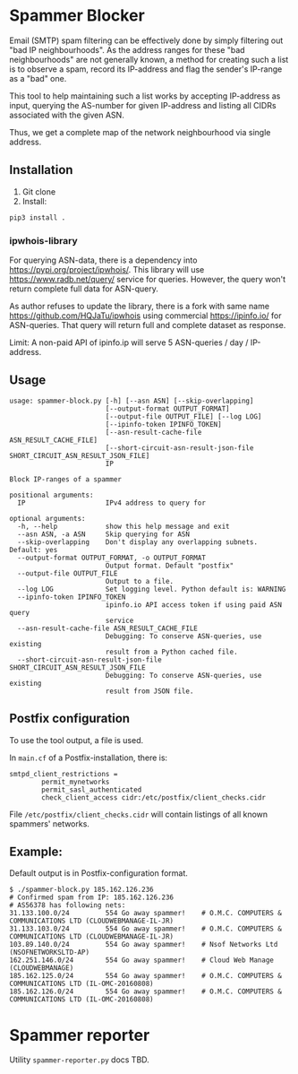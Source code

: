 # Spammer Blocker

Email (SMTP) spam filtering can be effectively done by simply filtering out "bad IP neighbourhoods".
As the address ranges for these "bad neighbourhoods" are not generally known, a method for creating
such a list is to observe a spam, record its IP-address and flag the sender's IP-range as a "bad" one.

This tool to help maintaining such a list works by accepting IP-address as input, querying the
AS-number for given IP-address and listing all CIDRs associated with the given ASN.

Thus, we get a complete map of the network neighbourhood via single address.

## Installation
1. Git clone
1. Install:
```bash
pip3 install .
```

### ipwhois-library
For querying ASN-data, there is a dependency into https://pypi.org/project/ipwhois/.
This library will use https://www.radb.net/query/ service for queries. However, the query
won't return complete full data for ASN-query.

As author refuses to update the library, there is a fork with same name https://github.com/HQJaTu/ipwhois
using commercial https://ipinfo.io/ for ASN-queries. That query will return full and complete dataset as response.

Limit: A non-paid API of ipinfo.ip will serve 5 ASN-queries / day / IP-address.

## Usage
```text
usage: spammer-block.py [-h] [--asn ASN] [--skip-overlapping]
                        [--output-format OUTPUT_FORMAT]
                        [--output-file OUTPUT_FILE] [--log LOG]
                        [--ipinfo-token IPINFO_TOKEN]
                        [--asn-result-cache-file ASN_RESULT_CACHE_FILE]
                        [--short-circuit-asn-result-json-file SHORT_CIRCUIT_ASN_RESULT_JSON_FILE]
                        IP

Block IP-ranges of a spammer

positional arguments:
  IP                    IPv4 address to query for

optional arguments:
  -h, --help            show this help message and exit
  --asn ASN, -a ASN     Skip querying for ASN
  --skip-overlapping    Don't display any overlapping subnets. Default: yes
  --output-format OUTPUT_FORMAT, -o OUTPUT_FORMAT
                        Output format. Default "postfix"
  --output-file OUTPUT_FILE
                        Output to a file.
  --log LOG             Set logging level. Python default is: WARNING
  --ipinfo-token IPINFO_TOKEN
                        ipinfo.io API access token if using paid ASN query
                        service
  --asn-result-cache-file ASN_RESULT_CACHE_FILE
                        Debugging: To conserve ASN-queries, use existing
                        result from a Python cached file.
  --short-circuit-asn-result-json-file SHORT_CIRCUIT_ASN_RESULT_JSON_FILE
                        Debugging: To conserve ASN-queries, use existing
                        result from JSON file.
```

## Postfix configuration
To use the tool output, a file is used.

In `main.cf` of a Postfix-installation, there is:
```text
smtpd_client_restrictions =
        permit_mynetworks
        permit_sasl_authenticated
        check_client_access cidr:/etc/postfix/client_checks.cidr
```

File `/etc/postfix/client_checks.cidr` will contain listings of all known spammers' networks.

## Example:
Default output is in Postfix-configuration format.
```text
$ ./spammer-block.py 185.162.126.236
# Confirmed spam from IP: 185.162.126.236
# AS56378 has following nets:
31.133.100.0/24         554 Go away spammer!    # O.M.C. COMPUTERS & COMMUNICATIONS LTD (CLOUDWEBMANAGE-IL-JR)
31.133.103.0/24         554 Go away spammer!    # O.M.C. COMPUTERS & COMMUNICATIONS LTD (CLOUDWEBMANAGE-IL-JR)
103.89.140.0/24         554 Go away spammer!    # Nsof Networks Ltd (NSOFNETWORKSLTD-AP)
162.251.146.0/24        554 Go away spammer!    # Cloud Web Manage (CLOUDWEBMANAGE)
185.162.125.0/24        554 Go away spammer!    # O.M.C. COMPUTERS & COMMUNICATIONS LTD (IL-OMC-20160808)
185.162.126.0/24        554 Go away spammer!    # O.M.C. COMPUTERS & COMMUNICATIONS LTD (IL-OMC-20160808)
```

# Spammer reporter

Utility `spammer-reporter.py` docs TBD.

